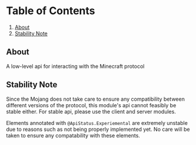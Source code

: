 # Table of Contents

1. [About](#about)
2. [Stability Note](#stability-note)

## About

A low-level api for interacting with the Minecraft protocol

## Stability Note

Since the Mojang does not take care to ensure any compatibility between different versions of the
protocol, this module's api cannot feasibly be stable either. For stable api, please use the client
and server modules.

Elements annotated with `@ApiStatus.Experiemental` are extremely unstable due to reasons such as not
being properly implemented yet. No care will be taken to ensure any compatability with these 
elements.
